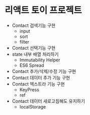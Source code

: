# 리액트 토이 프로젝트

- Contact 검색기능 구현
  - input
  - sort
  - filter
- Contact 선택기능 구현
- state 내부 배열 처리하기
  - Immutability Helper
  - ES6 Spread
- Contact 추가/삭제/수정 기능 구현
- Contact 데이터 추가 기능 구현
- Contact 엑스트라 기능 구현
  - KeyPress
  - ref
- Contact 데이터 새로고침해도 유지하기
  - localStorage
  
